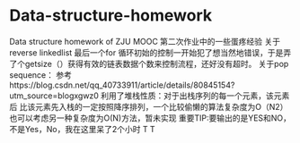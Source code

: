 # Data-structure-homework
Data structure homework of ZJU MOOC
第二次作业中的一些蛋疼经验
关于reverse linkedlist
最后一个for 循环初始的控制一开始犯了想当然地错误，于是弄了个getsize（）获得有效的链表数据个数来控制流程，还好没有超时。
关于pop sequence：
参考https://blog.csdn.net/qq_40733911/article/details/80845154?utm_source=blogxgwz0
利用了堆栈性质：对于出栈序列的每一个元素，该元素后  比该元素先入栈的一定按照降序排列，一个比较偷懒的算法复杂度为O（N2）
也可以考虑另一种复杂度为O(N)方法，暂未实现
重要TIP:要输出的是YES和NO，不是Yes，No，我在这里呆了2个小时 T T
